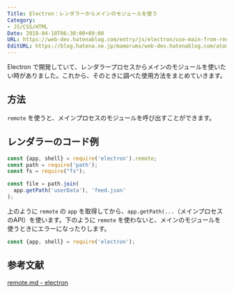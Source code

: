 ```yaml
---
Title: Electron：レンダラーからメインのモジュールを使う
Category:
- JS/CSS/HTML
Date: 2018-04-10T06:30:00+09:00
URL: https://web-dev.hatenablog.com/entry/js/electron/use-main-from-renderer
EditURL: https://blog.hatena.ne.jp/mamorums/web-dev.hatenablog.com/atom/entry/17391345971631620408
---
```


Electron で開発していて、レンダラープロセスからメインのモジュールを使いたい時がありました。これから、そのときに調べた使用方法をまとめていきます。


## 方法
`remote` を使うと、メインプロセスのモジュールを呼び出すことができます。


## レンダラーのコード例
```javascript
const {app, shell} = require('electron').remote;
const path = require('path');
const fs = require("fs");

const file = path.join(
  app.getPath('userData'), 'feed.json'
);
```

上のように `remote` の `app` を取得してから、`app.getPath(...`（メインプロセスのAPI）を使います。下のように `remote` を使わないと、メインのモジュールを使うときにエラーになったりします。

```javascript
const {app, shell} = require('electron');
```


## 参考文献
[remote.md - electron](https://github.com/electron/electron/blob/master/docs/api/remote.md)
